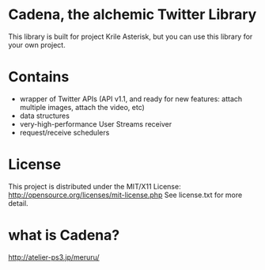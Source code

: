 # Cadena, the alchemic Twitter Library

This library is built for project Krile Asterisk, but you can use this 
library for your own project.

# Contains

+ wrapper of Twitter APIs (API v1.1, and ready for new features: attach multiple images, attach the video, etc)
+ data structures
+ very-high-performance User Streams receiver
+ request/receive schedulers

# License

This project is distributed under the MIT/X11 License: http://opensource.org/licenses/mit-license.php
See license.txt for more detail.

# what is Cadena? 

http://atelier-ps3.jp/meruru/
